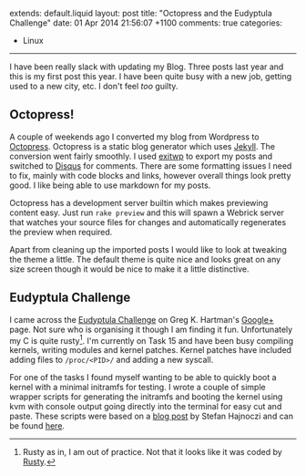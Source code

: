 extends: default.liquid
layout: post
title: "Octopress and the Eudyptula Challenge"
date: 01 Apr 2014 21:56:07 +1100
comments: true
categories:
- Linux
---

I have been really slack with updating my Blog. Three posts last year and this
is my first post this year. I have been quite busy with a new job, getting used
to a new city, etc. I don't feel *too* guilty.

## Octopress!

A couple of weekends ago I converted my blog from Wordpress to [Octopress][1].
Octopress is a static blog generator which uses [Jekyll][4]. The conversion went
fairly smoothly. I used [exitwp][2] to export my posts and switched to
[Disqus][5] for comments. There are some formatting issues I need to fix, mainly
with code blocks and links, however overall things look pretty good. I like
being able to use markdown for my posts.

Octopress has a development server builtin which makes previewing content easy.
Just run `rake preview` and this will spawn a Webrick server that watches your
source files for changes and automatically regenerates the preview when
required.

Apart from cleaning up the imported posts I would like to look at tweaking the
theme a little. The default theme is quite nice and looks great on any size
screen though it would be nice to make it a little distinctive.

## Eudyptula Challenge

I came across the [Eudyptula Challenge][6]  on Greg K. Hartman's [Google+][3]
page. Not sure who is organising it though I am finding it fun. Unfortunately my
C is quite rusty[^1]. I'm currently on Task 15 and have been busy compiling
kernels, writing modules and kernel patches. Kernel patches have included adding
files to `/proc/<PID>/` and adding a new syscall.

For one of the tasks I found myself wanting to be able to quickly boot a kernel
with a minimal initramfs for testing. I wrote a couple of simple wrapper scripts
for generating the initramfs and booting the kernel using kvm with console
output going directly into the terminal for easy cut and paste. These scripts
were based on a [blog post][7] by Stefan Hajnoczi and can be found [here][8].

[1]: http://octopress.org
[2]: https://github.com/thomasf/exitwp
[3]: https://plus.google.com/111049168280159033135/posts/6FtxJoaexro
[4]: http://jekyllrb.com
[5]: http://disqus.com/
[6]: http://eudyptula-challenge.org/
[7]: http://blog.vmsplice.net/2011/02/near-instant-kernel-development-cycle.html
[8]: https://github.com/mfs/kernel-dev

[^1]: Rusty as in, I am out of practice. Not that it looks like it was coded by [Rusty](http://rusty.ozlabs.org/).
